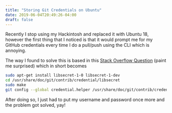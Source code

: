 ```yaml
---
title: "Storing Git Credentials on Ubuntu"
date: 2019-06-04T20:49:26-04:00
draft: false
---
```



Recently I stop using my Hackintosh and replaced it with Ubuntu 18, however
the first thing that I noticed is that it would prompt me for my GitHub credentials
every time I do a pull/push using the CLI which is annoying.

The way I found to solve this is based in this [Stack Overflow Question](https://askubuntu.com/questions/773455/what-is-the-correct-way-to-use-git-with-gnome-keyring-and-https-repos) (paint me surprised) 
which in short becomes 

```bash
sudo apt-get install libsecret-1-0 libsecret-1-dev
cd /usr/share/doc/git/contrib/credential/libsecret
sudo make
git config --global credential.helper /usr/share/doc/git/contrib/credential/libsecret/git-credential-libsecret
```


After doing so, I just had to put my username and password once more and the problem
got solved, yay!

